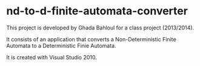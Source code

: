 # nd-to-d-finite-automata-converter

This project is developed by Ghada Bahloul for a class project (2013/2014).

It consists of an application that converts a Non-Deterministic Finite Automata to a Deterministic Finie Automata.

It is created with Visual Studio 2010.